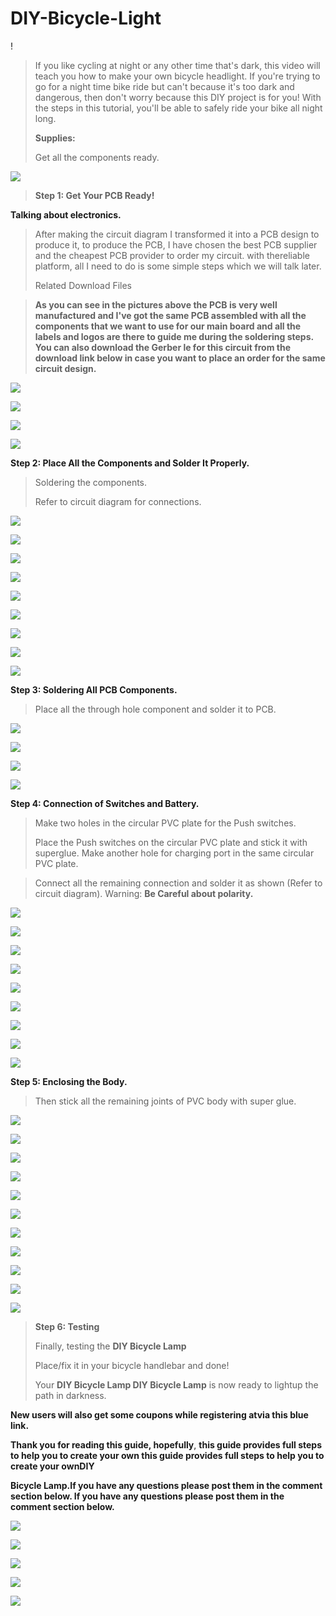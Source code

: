 # DIY-Bicycle-Light
!
> If you like cycling at night or any other time that\'s dark, this
> video will teach you how to make your own bicycle headlight. If
> you\'re trying to go for a night time bike ride but can\'t because
> it\'s too dark and dangerous, then don\'t worry because this DIY
> project is for you! With the steps in this tutorial, you\'ll be able
> to safely ride your bike all night long.
>
> **Supplies:**
>
> Get all the components ready.

![](vertopal_5d3fc119a44b4f57ad8e7610bf4147df/media/image3.png)

> **Step 1: Get Your PCB Ready!**

**Talking about electronics.**

> After making the circuit diagram I transformed it into a PCB design to
> produce it, to produce the PCB, I have chosen the best PCB supplier
> and the cheapest PCB provider to order my circuit. with thereliable
> platform, all I need to do is some simple steps which we will talk
> later.
>
> Related Download Files



> **As you can see in the pictures above the PCB is very well
> manufactured and I've got the same PCB assembled with all the
> components that we want to use for our main board and all the labels
> and logos are there to guide me during the soldering steps. You can
> also download the Gerber  le for this circuit from the download link
> below in case you want to place an order for the same circuit
> design.**

![](vertopal_5d3fc119a44b4f57ad8e7610bf4147df/media/image5.png)
  

![](vertopal_5d3fc119a44b4f57ad8e7610bf4147df/media/image6.png)
   


![](vertopal_5d3fc119a44b4f57ad8e7610bf4147df/media/image7.png)
  

![](vertopal_5d3fc119a44b4f57ad8e7610bf4147df/media/image8.png)
  

**Step 2: Place All the Components and Solder It Properly.**

> Soldering the components.
>
> Refer to circuit diagram for connections.


![](vertopal_5d3fc119a44b4f57ad8e7610bf4147df/media/image9.png)
  

![](vertopal_5d3fc119a44b4f57ad8e7610bf4147df/media/image10.png)
   

![](vertopal_5d3fc119a44b4f57ad8e7610bf4147df/media/image11.png)
  

![](vertopal_5d3fc119a44b4f57ad8e7610bf4147df/media/image12.png)
  

![](vertopal_5d3fc119a44b4f57ad8e7610bf4147df/media/image13.png)
  

![](vertopal_5d3fc119a44b4f57ad8e7610bf4147df/media/image14.png)
  

![](vertopal_5d3fc119a44b4f57ad8e7610bf4147df/media/image15.png)
  

![](vertopal_5d3fc119a44b4f57ad8e7610bf4147df/media/image16.png)
  

![](vertopal_5d3fc119a44b4f57ad8e7610bf4147df/media/image17.png)
  

**Step 3: Soldering All PCB Components.**

>Place all the through hole component and
> solder it to PCB.

![](vertopal_5d3fc119a44b4f57ad8e7610bf4147df/media/image7.png)
  

![](vertopal_5d3fc119a44b4f57ad8e7610bf4147df/media/image19.png)
  

![](vertopal_5d3fc119a44b4f57ad8e7610bf4147df/media/image20.png)
  

![](vertopal_5d3fc119a44b4f57ad8e7610bf4147df/media/image21.png)
  

**Step 4: Connection of Switches and Battery.**


> Make two holes in the circular PVC plate for the Push switches.
>
> Place the Push switches on the circular PVC plate and stick it with
> superglue. Make another hole for charging port in the same circular
> PVC plate.


> Connect all the remaining connection and solder it as shown (Refer to
> circuit diagram). Warning: **Be Careful about polarity.**

![](vertopal_5d3fc119a44b4f57ad8e7610bf4147df/media/image24.png)
  

![](vertopal_5d3fc119a44b4f57ad8e7610bf4147df/media/image25.png)
  

![](vertopal_5d3fc119a44b4f57ad8e7610bf4147df/media/image26.png)
  

![](vertopal_5d3fc119a44b4f57ad8e7610bf4147df/media/image27.png)
  

![](vertopal_5d3fc119a44b4f57ad8e7610bf4147df/media/image28.png)
  

![](vertopal_5d3fc119a44b4f57ad8e7610bf4147df/media/image29.png)
  

![](vertopal_5d3fc119a44b4f57ad8e7610bf4147df/media/image30.png)
  

![](vertopal_5d3fc119a44b4f57ad8e7610bf4147df/media/image31.png)
  

![](vertopal_5d3fc119a44b4f57ad8e7610bf4147df/media/image32.png)
  

**Step 5: Enclosing the Body.**

>Then stick all the remaining joints of PVC body with super glue.

     
![](vertopal_5d3fc119a44b4f57ad8e7610bf4147df/media/image34.png)
  

![](vertopal_5d3fc119a44b4f57ad8e7610bf4147df/media/image35.png)
  

![](vertopal_5d3fc119a44b4f57ad8e7610bf4147df/media/image36.png)
  

![](vertopal_5d3fc119a44b4f57ad8e7610bf4147df/media/image37.png)
  

![](vertopal_5d3fc119a44b4f57ad8e7610bf4147df/media/image38.png)
  

![](vertopal_5d3fc119a44b4f57ad8e7610bf4147df/media/image39.png)
  

![](vertopal_5d3fc119a44b4f57ad8e7610bf4147df/media/image40.png)
  

![](vertopal_5d3fc119a44b4f57ad8e7610bf4147df/media/image41.png)
  

![](vertopal_5d3fc119a44b4f57ad8e7610bf4147df/media/image42.png)
  

![](vertopal_5d3fc119a44b4f57ad8e7610bf4147df/media/image43.png)
 

![](vertopal_5d3fc119a44b4f57ad8e7610bf4147df/media/image44.png)
  

> **Step 6: Testing**
>
> Finally, testing the **DIY Bicycle Lamp**
>
> Place/fix it in your bicycle handlebar and done!
>
> Your **DIY Bicycle Lamp DIY Bicycle Lamp** is now ready to lightup the
> path in darkness.

**New users will also get some coupons while registering atvia this blue
link.**

**Thank you for reading this guide, hopefully**, **this guide provides
full steps to help you to create your own this guide provides full steps
to help you to create your ownDIY**

**Bicycle Lamp.If you have any questions please post them in the comment
section below. If you have any questions please post them in the comment
section below.**

     
![](vertopal_5d3fc119a44b4f57ad8e7610bf4147df/media/image45.png)
  

![](vertopal_5d3fc119a44b4f57ad8e7610bf4147df/media/image46.png)
  

![](vertopal_5d3fc119a44b4f57ad8e7610bf4147df/media/image47.png)
  

![](vertopal_5d3fc119a44b4f57ad8e7610bf4147df/media/image48.png)
  

![](vertopal_5d3fc119a44b4f57ad8e7610bf4147df/media/image49.png)
